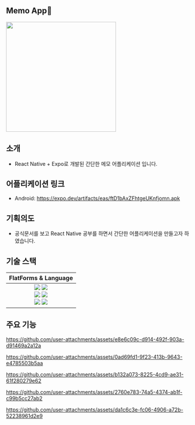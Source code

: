 ## Memo App📝
<img src="https://github.com/user-attachments/assets/a59329a6-0c2a-4e7b-80c8-c2efde03802a" width=300 />

## 소개
- React Native + Expo로 개발된 간단한 메모 어플리케이션 입니다.

## 어플리케이션 링크
- Android: https://expo.dev/artifacts/eas/ftD1bAxZFhtgeUKnfjomn.apk

## 기획의도
- 공식문서를 보고 React Native 공부를 하면서 간단한 어플리케이션을 만들고자 하였습니다.

## 기술 스택

| FlatForms & Language |
| :-: |
| <img src="https://img.shields.io/badge/javascript-F7DF1E?style=for-the-badge&logo=javascript&logoColor=white"> <img src="https://img.shields.io/badge/typescript-3178C6?style=for-the-badge&logo=typescript&logoColor=white"><br/><img src="https://img.shields.io/badge/react-61DAFB?style=for-the-badge&logo=react&logoColor=white"> <img src="https://img.shields.io/badge/expo-000020?style=for-the-badge&logo=expo&logoColor=white"><br/><img src="https://img.shields.io/badge/swr-000000?style=for-the-badge&logo=swr&logoColor=white"> <img src="https://img.shields.io/badge/styledcomponents-DB7093?style=for-the-badge&logo=styledcomponents&logoColor=white">
 
## 주요 기능
https://github.com/user-attachments/assets/e8e6c09c-d914-492f-903a-d91469a2a12a

https://github.com/user-attachments/assets/0ad69fd1-9f23-413b-9643-e4785503b5aa

https://github.com/user-attachments/assets/b132a073-8225-4cd9-ae31-61f280279e62

https://github.com/user-attachments/assets/2760e783-74a5-4374-ab1f-c99b5cc27ab2

https://github.com/user-attachments/assets/da1c6c3e-fc06-4906-a72b-52238961d2e9


